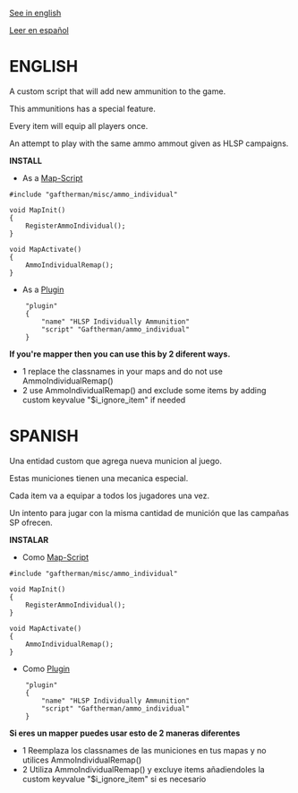 [See in english](#english)

[Leer en español](#spanish)

# ENGLISH

A custom script that will add new ammunition to the game.

This ammunitions has a special feature.

Every item will equip all players once.

An attempt to play with the same ammo ammout given as HLSP campaigns.

**INSTALL**

- As a [Map-Script](https://github.com/Mikk155/Sven-Co-op/blob/main/scripts/maps/gaftherman/misc/ammo_individual.as)
```angelscript
#include "gaftherman/misc/ammo_individual"

void MapInit()
{
	RegisterAmmoIndividual();
}

void MapActivate()
{
	AmmoIndividualRemap();
}
```
- As a [Plugin](https://github.com/Mikk155/Sven-Co-op/blob/main/scripts/plugins/Gaftherman/ammo_individual.as)
```angelscript
	"plugin"
	{
		"name" "HLSP Individually Ammunition"
		"script" "Gaftherman/ammo_individual"
	}
```
**If you're mapper then you can use this by 2 diferent ways.**
	
- 1 replace the classnames in your maps and do not use AmmoIndividualRemap()
- 2 use AmmoIndividualRemap() and exclude some items by adding custom keyvalue "$i_ignore_item" if needed

# SPANISH

Una entidad custom que agrega nueva municion al juego.

Estas municiones tienen una mecanica especial.

Cada item va a equipar a todos los jugadores una vez.

Un intento para jugar con la misma cantidad de munición que las campañas SP ofrecen.

**INSTALAR**

- Como [Map-Script](https://github.com/Mikk155/Sven-Co-op/blob/main/scripts/maps/gaftherman/misc/ammo_individual.as)
```angelscript
#include "gaftherman/misc/ammo_individual"

void MapInit()
{
	RegisterAmmoIndividual();
}

void MapActivate()
{
	AmmoIndividualRemap();
}
```
- Como [Plugin](https://github.com/Mikk155/Sven-Co-op/blob/main/scripts/plugins/Gaftherman/ammo_individual.as)
```angelscript
	"plugin"
	{
		"name" "HLSP Individually Ammunition"
		"script" "Gaftherman/ammo_individual"
	}
```
**Si eres un mapper puedes usar esto de 2 maneras diferentes**

- 1 Reemplaza los classnames de las municiones en tus mapas y no utilices AmmoIndividualRemap()
- 2 Utiliza AmmoIndividualRemap() y excluye items añadiendoles la custom keyvalue "$i_ignore_item" si es necesario